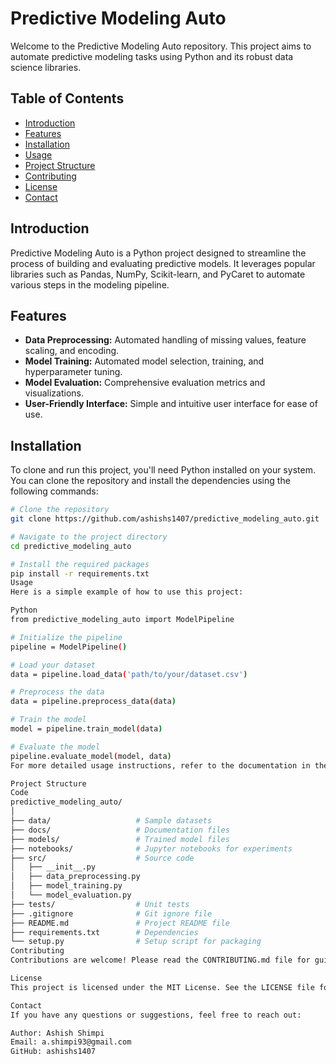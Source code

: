 # Predictive Modeling Auto

Welcome to the Predictive Modeling Auto repository. This project aims to automate predictive modeling tasks using Python and its robust data science libraries.

## Table of Contents
- [Introduction](#introduction)
- [Features](#features)
- [Installation](#installation)
- [Usage](#usage)
- [Project Structure](#project-structure)
- [Contributing](#contributing)
- [License](#license)
- [Contact](#contact)

## Introduction
Predictive Modeling Auto is a Python project designed to streamline the process of building and evaluating predictive models. It leverages popular libraries such as Pandas, NumPy, Scikit-learn, and PyCaret to automate various steps in the modeling pipeline.

## Features
- **Data Preprocessing:** Automated handling of missing values, feature scaling, and encoding.
- **Model Training:** Automated model selection, training, and hyperparameter tuning.
- **Model Evaluation:** Comprehensive evaluation metrics and visualizations.
- **User-Friendly Interface:** Simple and intuitive user interface for ease of use.

## Installation
To clone and run this project, you'll need Python installed on your system. You can clone the repository and install the dependencies using the following commands:

```bash
# Clone the repository
git clone https://github.com/ashishs1407/predictive_modeling_auto.git

# Navigate to the project directory
cd predictive_modeling_auto

# Install the required packages
pip install -r requirements.txt
Usage
Here is a simple example of how to use this project:

Python
from predictive_modeling_auto import ModelPipeline

# Initialize the pipeline
pipeline = ModelPipeline()

# Load your dataset
data = pipeline.load_data('path/to/your/dataset.csv')

# Preprocess the data
data = pipeline.preprocess_data(data)

# Train the model
model = pipeline.train_model(data)

# Evaluate the model
pipeline.evaluate_model(model, data)
For more detailed usage instructions, refer to the documentation in the docs directory.

Project Structure
Code
predictive_modeling_auto/
│
├── data/                   # Sample datasets
├── docs/                   # Documentation files
├── models/                 # Trained model files
├── notebooks/              # Jupyter notebooks for experiments
├── src/                    # Source code
│   ├── __init__.py
│   ├── data_preprocessing.py
│   ├── model_training.py
│   └── model_evaluation.py
├── tests/                  # Unit tests
├── .gitignore              # Git ignore file
├── README.md               # Project README file
├── requirements.txt        # Dependencies
└── setup.py                # Setup script for packaging
Contributing
Contributions are welcome! Please read the CONTRIBUTING.md file for guidelines on how to contribute to this project.

License
This project is licensed under the MIT License. See the LICENSE file for more details.

Contact
If you have any questions or suggestions, feel free to reach out:

Author: Ashish Shimpi
Email: a.shimpi93@gmail.com
GitHub: ashishs1407
